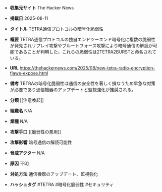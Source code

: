 - **収集元サイト**
The Hacker News

- **掲載日**
2025-08-11

- **タイトル**
TETRA通信プロトコルの暗号化脆弱性

- **概要**
TETRA通信プロトコルの独自エンドツーエンド暗号化に複数の脆弱性が発見されリプレイ攻撃やブルートフォース攻撃により暗号通信の解読が可能であることが判明した。これらの脆弱性は2TETRA2BURSTと命名されている。

- **URL**
https://thehackernews.com/2025/08/new-tetra-radio-encryption-flaws-expose.html

- **備考**
TETRAの暗号化脆弱性は通信の安全性を著しく損なうため早急な対策が必要であり通信機器のアップデートと監視強化が推奨される。

- **分類**
[[注意喚起]]

- **組織名**
N/A

- **業種**
N/A

- **攻撃手口**
[[脆弱性の悪用]]

- **攻撃影響**
暗号通信の解読可能性

- **脅威アクター**
N/A

- **原因**
不明

- **対処方法**
通信機器のアップデート、監視強化

- **ハッシュタグ**
#TETRA #暗号化脆弱性 #セキュリティ

